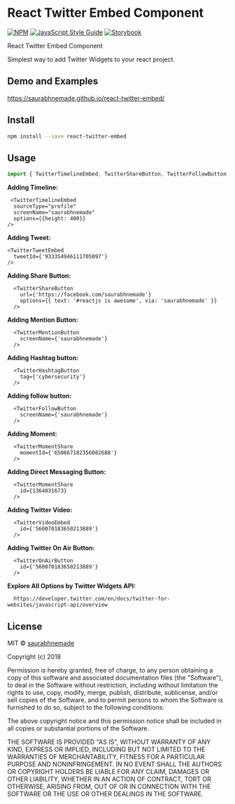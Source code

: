 
# React Twitter Embed Component

[![NPM](https://img.shields.io/npm/v/react-twitter-embed.svg)](https://www.npmjs.com/package/react-twitter-embed) [![JavaScript Style Guide](https://img.shields.io/badge/code_style-standard-brightgreen.svg)](https://standardjs.com) [![Storybook](https://github.com/storybooks/press/blob/master/badges/storybook.svg)](https://saurabhnemade.github.io/react-twitter-embed/)


React Twitter Embed Component

Simplest way to add Twitter Widgets to your react project.

## Demo and Examples 
https://saurabhnemade.github.io/react-twitter-embed/


## Install

```bash
npm install --save react-twitter-embed
```

## Usage

```jsx
import { TwitterTimelineEmbed, TwitterShareButton, TwitterFollowButton, TwitterHashtagButton, TwitterMentionButton, TwitterTweetEmbed, TwitterMomentShare, TwitterDMButton, TwitterVideoEmbed, TwitterOnAirButton } from 'react-twitter-embed';
```

**Adding Timeline:**
   
     <TwitterTimelineEmbed
      sourceType="profile"
      screenName="saurabhnemade"
      options={{height: 400}}
    />

**Adding Tweet:**

    <TwitterTweetEmbed
      tweetId={'933354946111705097'}
    />

**Adding Share Button:** 

      <TwitterShareButton
        url={'https://facebook.com/saurabhnemade'}
        options={{ text: '#reactjs is awesome', via: 'saurabhnemade' }}
      />

**Adding Mention Button:** 

      <TwitterMentionButton
        screenName={'saurabhnemade'}
      />

**Adding Hashtag button:**

      <TwitterHashtagButton
        tag={'cybersecurity'}
      />
    
 **Adding follow button:**

      <TwitterFollowButton
        screenName={'saurabhnemade'}
      />

 **Adding Moment:**

      <TwitterMomentShare
        momentId={'650667182356082688'}
      />

 **Adding Direct Messaging Button:**

      <TwitterMomentShare
        id={1364031673}
      />

 **Adding Twitter Video:**

      <TwitterVideoEmbed
        id={'560070183650213889'}
      />
      
 **Adding Twitter On Air Button:**

      <TwitterOnAirButton
        id={'560070183650213889'}
      />

 **Explore All Options by Twitter Widgets API:**
 
      https://developer.twitter.com/en/docs/twitter-for-websites/javascript-api/overview


## License

MIT © [saurabhnemade](https://github.com/saurabhnemade)

Copyright (c) 2018 

Permission is hereby granted, free of charge, to any person obtaining a copy
of this software and associated documentation files (the "Software"), to deal
in the Software without restriction, including without limitation the rights
to use, copy, modify, merge, publish, distribute, sublicense, and/or sell
copies of the Software, and to permit persons to whom the Software is
furnished to do so, subject to the following conditions:

The above copyright notice and this permission notice shall be included in all
copies or substantial portions of the Software.

THE SOFTWARE IS PROVIDED "AS IS", WITHOUT WARRANTY OF ANY KIND, EXPRESS OR
IMPLIED, INCLUDING BUT NOT LIMITED TO THE WARRANTIES OF MERCHANTABILITY,
FITNESS FOR A PARTICULAR PURPOSE AND NONINFRINGEMENT. IN NO EVENT SHALL THE
AUTHORS OR COPYRIGHT HOLDERS BE LIABLE FOR ANY CLAIM, DAMAGES OR OTHER
LIABILITY, WHETHER IN AN ACTION OF CONTRACT, TORT OR OTHERWISE, ARISING FROM,
OUT OF OR IN CONNECTION WITH THE SOFTWARE OR THE USE OR OTHER DEALINGS IN THE
SOFTWARE.


